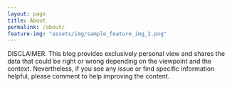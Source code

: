 ```yaml
---
layout: page
title: About
permalink: /about/
feature-img: "assets/img/sample_feature_img_2.png"
---
```


DISCLAIMER. This blog provides exclusively personal view and shares the data that could be right or wrong depending on the viewpoint and the context. Nevertheless, if you see any issue or find specific information helpful, please comment to help improving the content.
